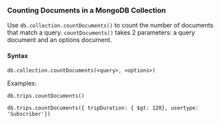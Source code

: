 ### Counting Documents in a MongoDB Collection

Use `db.collection.countDocuments()` to count the number of documents that match a query. `countDocuments()` takes 2 parameters: a query document and an options document.

#### Syntax

```
db.collection.countDocuments(<query>, <options>)
```

Examples:

```
db.trips.countDocuments()

db.trips.countDocuments({ tripDuration: { $gt: 120}, usertype: 'Subscriber'})
```
